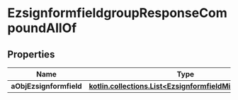 
# EzsignformfieldgroupResponseCompoundAllOf

## Properties
Name | Type | Description | Notes
------------ | ------------- | ------------- | -------------
**aObjEzsignformfield** | [**kotlin.collections.List&lt;EzsignformfieldMinusResponse&gt;**](EzsignformfieldMinusResponse.md) |  | 



